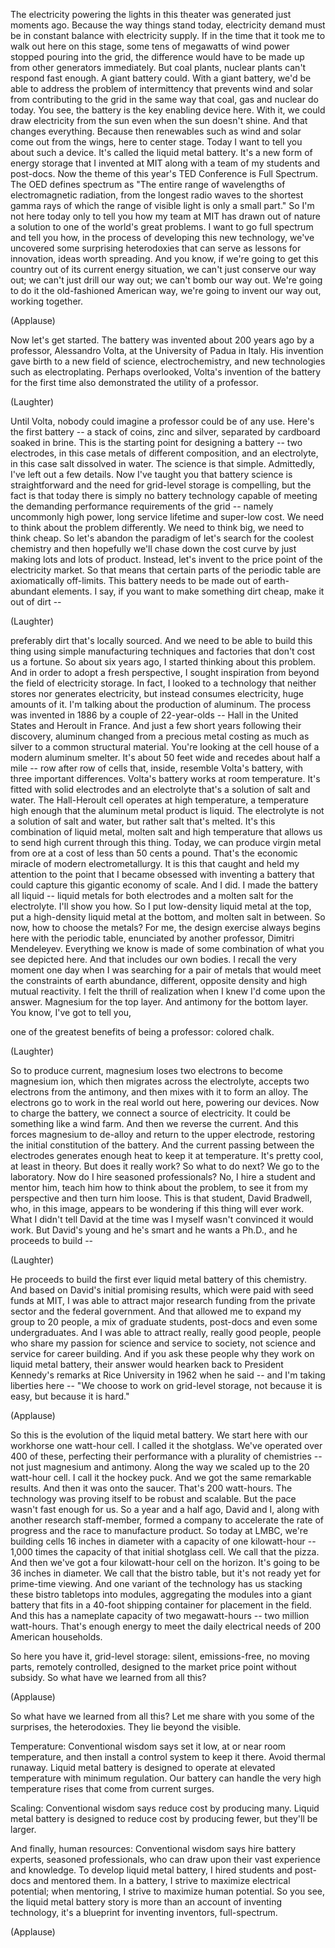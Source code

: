
The electricity powering the lights in this theater
was generated just moments ago.
Because the way things stand today,
electricity demand must be in constant balance
with electricity supply.
If in the time that it took me to walk out here on this stage,
some tens of megawatts of wind power
stopped pouring into the grid,
the difference would have to be made up
from other generators immediately.
But coal plants, nuclear plants
can&#39;t respond fast enough.
A giant battery could.
With a giant battery,
we&#39;d be able to address the problem of intermittency
that prevents wind and solar
from contributing to the grid
in the same way that coal, gas and nuclear do today.
You see, the battery
is the key enabling device here.
With it, we could draw electricity from the sun
even when the sun doesn&#39;t shine.
And that changes everything.
Because then renewables
such as wind and solar
come out from the wings,
here to center stage.
Today I want to tell you about such a device.
It&#39;s called the liquid metal battery.
It&#39;s a new form of energy storage
that I invented at MIT
along with a team of my students
and post-docs.
Now the theme of this year&#39;s TED Conference is Full Spectrum.
The OED defines spectrum
as &quot;The entire range of wavelengths
of electromagnetic radiation,
from the longest radio waves to the shortest gamma rays
of which the range of visible light
is only a small part.&quot;
So I&#39;m not here today only to tell you
how my team at MIT has drawn out of nature
a solution to one of the world&#39;s great problems.
I want to go full spectrum and tell you how,
in the process of developing
this new technology,
we&#39;ve uncovered some surprising heterodoxies
that can serve as lessons for innovation,
ideas worth spreading.
And you know,
if we&#39;re going to get this country out of its current energy situation,
we can&#39;t just conserve our way out;
we can&#39;t just drill our way out;
we can&#39;t bomb our way out.
We&#39;re going to do it the old-fashioned American way,
we&#39;re going to invent our way out,
working together.

(Applause)

Now let&#39;s get started.
The battery was invented about 200 years ago
by a professor, Alessandro Volta,
at the University of Padua in Italy.
His invention gave birth to a new field of science,
electrochemistry,
and new technologies
such as electroplating.
Perhaps overlooked,
Volta&#39;s invention of the battery
for the first time also
demonstrated the utility of a professor.

(Laughter)

Until Volta, nobody could imagine
a professor could be of any use.
Here&#39;s the first battery --
a stack of coins, zinc and silver,
separated by cardboard soaked in brine.
This is the starting point
for designing a battery --
two electrodes,
in this case metals of different composition,
and an electrolyte,
in this case salt dissolved in water.
The science is that simple.
Admittedly, I&#39;ve left out a few details.
Now I&#39;ve taught you
that battery science is straightforward
and the need for grid-level storage
is compelling,
but the fact is
that today there is simply no battery technology
capable of meeting
the demanding performance requirements of the grid --
namely uncommonly high power,
long service lifetime
and super-low cost.
We need to think about the problem differently.
We need to think big,
we need to think cheap.
So let&#39;s abandon the paradigm
of let&#39;s search for the coolest chemistry
and then hopefully we&#39;ll chase down the cost curve
by just making lots and lots of product.
Instead, let&#39;s invent
to the price point of the electricity market.
So that means
that certain parts of the periodic table
are axiomatically off-limits.
This battery needs to be made
out of earth-abundant elements.
I say, if you want to make something dirt cheap,
make it out of dirt --

(Laughter)

preferably dirt
that&#39;s locally sourced.
And we need to be able to build this thing
using simple manufacturing techniques and factories
that don&#39;t cost us a fortune.
So about six years ago,
I started thinking about this problem.
And in order to adopt a fresh perspective,
I sought inspiration from beyond the field of electricity storage.
In fact, I looked to a technology
that neither stores nor generates electricity,
but instead consumes electricity,
huge amounts of it.
I&#39;m talking about the production of aluminum.
The process was invented in 1886
by a couple of 22-year-olds --
Hall in the United States and Heroult in France.
And just a few short years following their discovery,
aluminum changed
from a precious metal costing as much as silver
to a common structural material.
You&#39;re looking at the cell house of a modern aluminum smelter.
It&#39;s about 50 feet wide
and recedes about half a mile --
row after row of cells
that, inside, resemble Volta&#39;s battery,
with three important differences.
Volta&#39;s battery works at room temperature.
It&#39;s fitted with solid electrodes
and an electrolyte that&#39;s a solution of salt and water.
The Hall-Heroult cell
operates at high temperature,
a temperature high enough
that the aluminum metal product is liquid.
The electrolyte
is not a solution of salt and water,
but rather salt that&#39;s melted.
It&#39;s this combination of liquid metal,
molten salt and high temperature
that allows us to send high current through this thing.
Today, we can produce virgin metal from ore
at a cost of less than 50 cents a pound.
That&#39;s the economic miracle
of modern electrometallurgy.
It is this that caught and held my attention
to the point that I became obsessed with inventing a battery
that could capture this gigantic economy of scale.
And I did.
I made the battery all liquid --
liquid metals for both electrodes
and a molten salt for the electrolyte.
I&#39;ll show you how.
So I put low-density
liquid metal at the top,
put a high-density liquid metal at the bottom,
and molten salt in between.
So now,
how to choose the metals?
For me, the design exercise
always begins here
with the periodic table,
enunciated by another professor,
Dimitri Mendeleyev.
Everything we know
is made of some combination
of what you see depicted here.
And that includes our own bodies.
I recall the very moment one day
when I was searching for a pair of metals
that would meet the constraints
of earth abundance,
different, opposite density
and high mutual reactivity.
I felt the thrill of realization
when I knew I&#39;d come upon the answer.
Magnesium for the top layer.
And antimony
for the bottom layer.
You know, I&#39;ve got to tell you,

one of the greatest benefits of being a professor:
colored chalk.

(Laughter)

So to produce current,
magnesium loses two electrons
to become magnesium ion,
which then migrates across the electrolyte,
accepts two electrons from the antimony,
and then mixes with it to form an alloy.
The electrons go to work
in the real world out here,
powering our devices.
Now to charge the battery,
we connect a source of electricity.
It could be something like a wind farm.
And then we reverse the current.
And this forces magnesium to de-alloy
and return to the upper electrode,
restoring the initial constitution of the battery.
And the current passing between the electrodes
generates enough heat to keep it at temperature.
It&#39;s pretty cool,
at least in theory.
But does it really work?
So what to do next?
We go to the laboratory.
Now do I hire seasoned professionals?
No, I hire a student
and mentor him,
teach him how to think about the problem,
to see it from my perspective
and then turn him loose.
This is that student, David Bradwell,
who, in this image,
appears to be wondering if this thing will ever work.
What I didn&#39;t tell David at the time
was I myself wasn&#39;t convinced it would work.
But David&#39;s young and he&#39;s smart
and he wants a Ph.D.,
and he proceeds to build --

(Laughter)

He proceeds to build
the first ever liquid metal battery
of this chemistry.
And based on David&#39;s initial promising results,
which were paid
with seed funds at MIT,
I was able to attract major research funding
from the private sector
and the federal government.
And that allowed me to expand my group to 20 people,
a mix of graduate students, post-docs
and even some undergraduates.
And I was able to attract really, really good people,
people who share my passion
for science and service to society,
not science and service for career building.
And if you ask these people
why they work on liquid metal battery,
their answer would hearken back
to President Kennedy&#39;s remarks
at Rice University in 1962
when he said -- and I&#39;m taking liberties here --
&quot;We choose to work on grid-level storage,
not because it is easy,
but because it is hard.&quot;

(Applause)

So this is the evolution of the liquid metal battery.
We start here with our workhorse one watt-hour cell.
I called it the shotglass.
We&#39;ve operated over 400 of these,
perfecting their performance with a plurality of chemistries --
not just magnesium and antimony.
Along the way we scaled up to the 20 watt-hour cell.
I call it the hockey puck.
And we got the same remarkable results.
And then it was onto the saucer.
That&#39;s 200 watt-hours.
The technology was proving itself
to be robust and scalable.
But the pace wasn&#39;t fast enough for us.
So a year and a half ago,
David and I,
along with another research staff-member,
formed a company
to accelerate the rate of progress
and the race to manufacture product.
So today at LMBC,
we&#39;re building cells 16 inches in diameter
with a capacity of one kilowatt-hour --
1,000 times the capacity
of that initial shotglass cell.
We call that the pizza.
And then we&#39;ve got a four kilowatt-hour cell on the horizon.
It&#39;s going to be 36 inches in diameter.
We call that the bistro table,
but it&#39;s not ready yet for prime-time viewing.
And one variant of the technology
has us stacking these bistro tabletops into modules,
aggregating the modules into a giant battery
that fits in a 40-foot shipping container
for placement in the field.
And this has a nameplate capacity of two megawatt-hours --
two million watt-hours.
That&#39;s enough energy
to meet the daily electrical needs
of 200 American households.

So here you have it, grid-level storage:
silent, emissions-free,
no moving parts,
remotely controlled,
designed to the market price point
without subsidy.
So what have we learned from all this?

(Applause)

So what have we learned from all this?
Let me share with you
some of the surprises, the heterodoxies.
They lie beyond the visible.

Temperature:
Conventional wisdom says set it low,
at or near room temperature,
and then install a control system to keep it there.
Avoid thermal runaway.
Liquid metal battery is designed to operate at elevated temperature
with minimum regulation.
Our battery can handle the very high temperature rises
that come from current surges.

Scaling: Conventional wisdom says
reduce cost by producing many.
Liquid metal battery is designed to reduce cost
by producing fewer, but they&#39;ll be larger.

And finally, human resources:
Conventional wisdom says
hire battery experts,
seasoned professionals,
who can draw upon their vast experience and knowledge.
To develop liquid metal battery,
I hired students and post-docs and mentored them.
In a battery,
I strive to maximize electrical potential;
when mentoring,
I strive to maximize human potential.
So you see,
the liquid metal battery story
is more than an account
of inventing technology,
it&#39;s a blueprint
for inventing inventors, full-spectrum.

(Applause)

